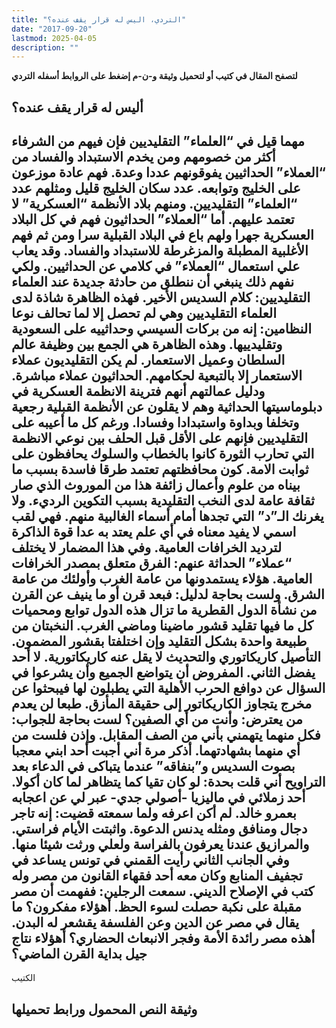 ```yaml
---
title: "التردي، اليس له قرار يقف عنده؟"
date: "2017-09-20"
lastmod: 2025-04-05
description: ""
---
```

**لتصفح المقال في كتيب أو لتحميل وثيقة و-ن-م إضغط على الروابط أسفله** **التردي**

## **أليس له قرار يقف عنده؟**

## **مهما قيل في “العلماء” التقليديين فإن فيهم من الشرفاء أكثر من خصومهم ومن يخدم الاستبداد والفساد من “العملاء” الحداثيين يفوقونهم عددا وعدة. فهم عادة موزعون على الخليج وتوابعه. عدد سكان الخليج قليل ومثلهم عدد “العلماء” التقليديين. ومنهم بلاد الأنظمة “العسكرية” لا تعتمد عليهم. أما “العملاء” الحداثيون فهم في كل البلاد العسكرية جهرا ولهم باع في البلاد القبلية سرا ومن ثم فهم الأغلبية المطبلة والمزغرطة للاستبداد والفساد. وقد يعاب علي استعمال “العملاء” في كلامي عن الحداثيين. ولكي نفهم ذلك ينبغي أن ننطلق من حادثة جديدة عند العلماء التقليديين: كلام السديس الأخير. فهذه الظاهرة شاذة لدى العلماء التقليديين وهي لم تحصل إلا لما تحالف نوعا النظامين: إنه من بركات السيسي وحداثييه على السعودية وتقليدييها. وهذه الظاهرة هي الجمع بين وظيفة عالم السلطان وعميل الاستعمار. لم يكن التقليديون عملاء الاستعمار إلا بالتبعية لحكامهم. الحداثيون عملاء مباشرة. ودليل عمالتهم أنهم فترينة الانظمة العسكرية في دبلوماسيتها الحداثية وهم لا يقلون عن الأنظمة القبلية رجعية وتخلفا وبداوة واستبدادا وفسادا. ورغم كل ما أعيبه على التقليديين فإنهم على الأقل قبل الحلف بين نوعي الانظمة التي تحارب الثورة كانوا بالخطاب والسلوك يحافظون على ثوابت الامة. كون محافظتهم تعتمد طرقا فاسدة بسبب ما بيناه من علوم وأعمال زائفة هذا من الموروث الذي صار ثقافة عامة لدى النخب التقليدية بسبب التكوين الرديء. ولا يغرنك الـ”د” التي تجدها أمام أسماء الغالبية منهم. فهي لقب اسمي لا يفيد معناه في أي علم يعتد به عدا قوة الذاكرة لترديد الخرافات العامية. وفي هذا المضمار لا يختلف “عملاء” الحداثة عنهم: الفرق متعلق بمصدر الخرافات العامية. هؤلاء يستمدونها من عامة الغرب وأولئك من عامة الشرق. ولست بحاجة لدليل: فبعد قرن أو ما ينيف عن القرن من نشأة الدول القطرية ما تزال هذه الدول توابع ومحميات كل ما فيها تقليد قشور ماضينا وماضي الغرب. النخبتان من طبيعة واحدة بشكل التقليد وإن اختلفتا بقشور المضمون. التأصيل كاريكاتوري والتحديث لا يقل عنه كاريكاتورية. لا أحد يفضل الثاني. المفروض أن يتواضع الجميع وأن يشرعوا في السؤال عن دوافع الحرب الأهلية التي يطبلون لها فيبحثوا عن مخرج يتجاوز الكاريكاتور إلى حقيقة المأزق. طبعا لن يعدم من يعترض: وأنت من أي الصفين؟ لست بحاجة للجواب: فكل منهما يتهمني بأني من الصف المقابل. وإذن فلست من أي منهما بشهادتهما. أذكر مرة أني أجبت أحد ابني معجبا بصوت السديس و”بنفاقه” عندما يتباكى في الدعاء بعد التراويح أني قلت بحدة: لو كان تقيا كما يتظاهر لما كان أكولا. أحد زملائي في ماليزيا -أصولي جدي- عبر لي عن اعجابه بعمرو خالد. لم أكن اعرفه ولما سمعته قضيت: إنه تاجر دجال ومنافق ومثله يدنس الدعوة. واثبتت الأيام فراستي. والمرازيق عندنا يعرفون بالفراسة ولعلي ورثت شيئا منها. وفي الجانب الثاني رأيت القمني في تونس يساعد في تجفيف المنابع وكان معه أحد فقهاء القانون من مصر وله كتب في الإصلاح الديني. سمعت الرجلين: ففهمت أن مصر مقبلة على نكبة حصلت لسوء الحظ. أهؤلاء مفكرون؟ ما يقال في مصر عن الدين وعن الفلسفة يقشعر له البدن. أهذه مصر رائدة الأمة وفجر الانبعاث الحضاري؟ أهؤلاء نتاج جيل بداية القرن الماضي؟**

الكتيب

## وثيقة النص المحمول ورابط تحميلها

###
